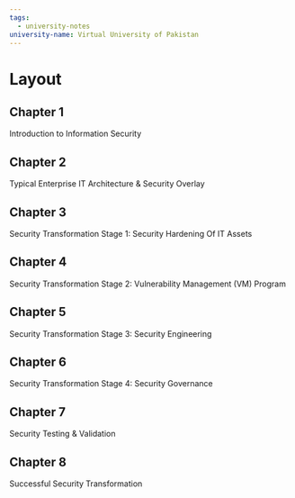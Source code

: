 ```yaml
---
tags:
  - university-notes
university-name: Virtual University of Pakistan
---
```


# Layout
## Chapter 1
Introduction to Information Security  

## Chapter 2
Typical Enterprise IT Architecture & Security Overlay

## Chapter 3
Security Transformation Stage 1: Security Hardening Of IT Assets

## Chapter 4
Security Transformation Stage 2: Vulnerability Management (VM) Program

## Chapter 5
Security Transformation Stage 3: Security Engineering

## Chapter 6
Security Transformation Stage 4: Security Governance

## Chapter 7
Security Testing & Validation

## Chapter 8
Successful Security Transformation
